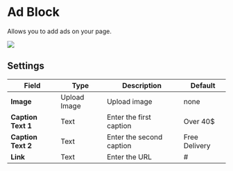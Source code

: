 # Ad Block
Allows you to add ads on your page.

![](http://transvelo.github.io/docs/bewear/images/vc-ads-block-setting.png)

## Settings

| Field | Type | Description | Default
| -- | -- | -- | -- |
| **Image** | Upload Image |  Upload image |none
| **Caption Text 1** | Text |  Enter the first caption |Over 40$
| **Caption Text 2** | Text |  Enter the second caption |Free Delivery
| **Link** | Text | Enter the URL |#
